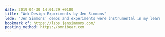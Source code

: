 ```yaml
---
date: 2019-04-30 14:01:29 +0100
title: "Web Design Experiments by Jen Simmons"
lede: "Jen Simmons’ demos and experiments were instrumental in my learning CSS Grid, and even if you already know your way around the spec blindfolded, I guarantee you’ll find something new and interesting here!"
bookmark_of: https://labs.jensimmons.com/
posting_method: https://omnibear.com
---
```

